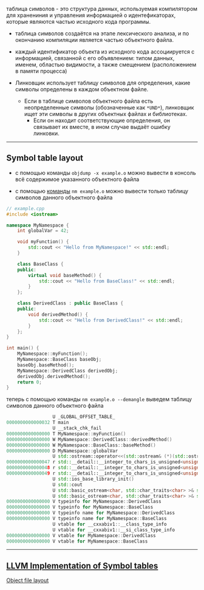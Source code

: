 таблица символов - это структура данных, используемая компилятором для хранениния и управления информацией о идентефикаторах, которые являются частью исходного кода программы.

- таблица символов создаётся на этапе лексического анализа, и по окончанию компиляции является частью объектного файла.

- каждый идентификатор объекта из исходного кода ассоциируется с информацией, связанной с его объявлением: типом данных, именем, областью видимости, а также смещением (расположением в памяти процесса)

- Линковщик использует таблицу символов для определения, какие символы определены в каждом объектном файле.

	- Если в таблице символов объектного файла есть неопределенные символы (обозначенные как `*UND*`), линковщик ищет эти символы в других объектных файлах и библиотеках. 
		- Если он находит соответствующие определения, он связывает их вместе, в ином случае выдаёт ошибку линковки.

---
## Symbol table layout


- с помощью команды `objdump -x example.o` можно вывести в консоль всё содержимое указанного объектного файла

- с помощью [команды](https://linux.die.net/man/1/nm) `nm example.o` можно вывести только таблицу символов данного объектного файла


``` c++
// example.cpp
#include <iostream>

namespace MyNamespace {
    int globalVar = 42;

    void myFunction() {
        std::cout << "Hello from MyNamespace!" << std::endl;
    }

    class BaseClass {
    public:
        virtual void baseMethod() {
            std::cout << "Hello from BaseClass!" << std::endl;
        }
    };

    class DerivedClass : public BaseClass {
    public:
        void derivedMethod() {
            std::cout << "Hello from DerivedClass!" << std::endl;
        }
    };
}

int main() {
    MyNamespace::myFunction();
    MyNamespace::BaseClass baseObj;
    baseObj.baseMethod();
    MyNamespace::DerivedClass derivedObj;
    derivedObj.derivedMethod();
    return 0;
}
```


теперь с помощью команды `nm example.o --demangle` выведем таблицу символов данного объектного файла


``` c++
                 U _GLOBAL_OFFSET_TABLE_
0000000000000032 T main
                 U __stack_chk_fail
0000000000000000 T MyNamespace::myFunction()
0000000000000000 W MyNamespace::DerivedClass::derivedMethod()
0000000000000000 W MyNamespace::BaseClass::baseMethod()
0000000000000000 D MyNamespace::globalVar
                 U std::ostream::operator<<(std::ostream& (*)(std::ostream&))
0000000000000047 r std::__detail::__integer_to_chars_is_unsigned<unsigned int>
0000000000000048 r std::__detail::__integer_to_chars_is_unsigned<unsigned long>
0000000000000049 r std::__detail::__integer_to_chars_is_unsigned<unsigned long long>
                 U std::ios_base_library_init()
                 U std::cout
                 U std::basic_ostream<char, std::char_traits<char> >& std::endl<char, std::char_traits<char> >(std::basic_ostream<char, std::char_traits<char> >&)
                 U std::basic_ostream<char, std::char_traits<char> >& std::operator<< <std::char_traits<char> >(std::basic_ostream<char, std::char_traits<char> >&, char const*)
0000000000000000 V typeinfo for MyNamespace::DerivedClass
0000000000000000 V typeinfo for MyNamespace::BaseClass
0000000000000000 V typeinfo name for MyNamespace::DerivedClass
0000000000000000 V typeinfo name for MyNamespace::BaseClass
                 U vtable for __cxxabiv1::__class_type_info
                 U vtable for __cxxabiv1::__si_class_type_info
0000000000000000 V vtable for MyNamespace::DerivedClass
0000000000000000 V vtable for MyNamespace::BaseClass

```


---
## [LLVM Implementation of Symbol tables](https://llvm.org/doxygen/ValueSymbolTable_8h_source.html)


[Object file layout](https://www.opennet.ru/soft/ruprog/coff.txt)
